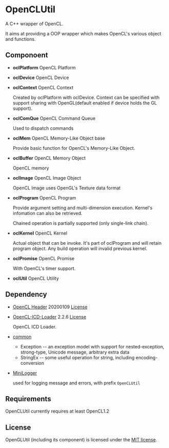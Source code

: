 # OpenCLUtil

A C++ wrapper of OpenCL.

It aims at providing a OOP wrapper which makes OpenCL's various object and functions.

## Componoent

* **oclPlatform**  OpenCL Platform

* **oclDevice**  OpenCL Device

* **oclContext**  OpenCL Context

  Created by oclPlatform with oclDevice. Context can be specified with support sharing with OpenGL(default enabled if device holds the GL support).

* **oclComQue**  OpenCL Command Queue

  Used to dispatch commands

* **oclMem**  OpenCL Memory-Like Object base
  
  Provide basic function for OpenCL's Memory-Like Object.

* **oclBuffer**  OpenCL Memory Object
  
  OpenCL memory

* **oclImage**  OpenCL Image Object
  
  OpenCL Image uses OpenGL's Texture data format

* **oclProgram**  OpenCL Program

  Provide argument setting and multi-dimension execution. Kernel's infomation can also be retrieved.

  Chained operation is partially supported (only single-link chain).

* **oclKernel**  OpenCL Kernel

  Actual object that can be invoke. It's part of oclProgram and will retain program object. Any build operation will invalid previous kernel.

* **oclPromise**  OpenCL Promise

  With OpenCL's timer support.

* **oclUtil**  OpenCL Utility

## Dependency

* [OpenCL Header](../3rdParty/CL) 20200109 [License](../3rdParty/CL/LICENSE)

* [OpenCL-ICD-Loader](https://github.com/KhronosGroup/OpenCL-ICD-Loader) 2.2.6 [License](../3rdParty/OpenCL/LICENSE)

  OpenCL ICD Loader.

* [common](../common)
  * Exception -- an exception model with support for nested-exception, strong-type, Unicode message, arbitrary extra data 
  * StringEx -- some useful operation for string, including encoding-conversion

* [MiniLogger](../MiniLogger)
  
  used for logging message and errors, with prefix `OpenCLUtil`

## Requirements

OpenCLUtil currently requires at least OpenCL1.2

## License

OpenGLUtil (including its component) is licensed under the [MIT license](../License.txt).
